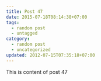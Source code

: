 ```yaml
---
title: Post 47
date: 2015-07-18T08:14:38+07:00
tags:
  - random post
  - untagged
category:
  - random post
  - uncategorized
updated: 2012-07-15T07:35:18+07:00
---
```

This is content of post 47
